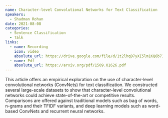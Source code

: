 ```yaml
---
name: Character-level Convolutional Networks for Text Classification
speakers:
  - Shadman Rohan
date: 2021-08-08
categories:
  - Sentence Classification
  - Talk
links:
  - name: Recording
    icon: video
    absolute_url: https://drive.google.com/file/d/1t2lhqD7yXI5lm1KQ6b7111zeUt4lqaXP/view?usp=sharing
  - name: Pdf
    absolute_url: https://arxiv.org/pdf/1509.01626.pdf
---
```

This article offers an empirical exploration on the use of character-level convolutional networks (ConvNets) for text classification. We constructed several large-scale datasets to show that character-level convolutional networks could achieve state-of-the-art or competitive results. Comparisons are offered against traditional models such as bag of words, n-grams and their TFIDF variants, and deep learning models such as word-based ConvNets and recurrent neural networks.
